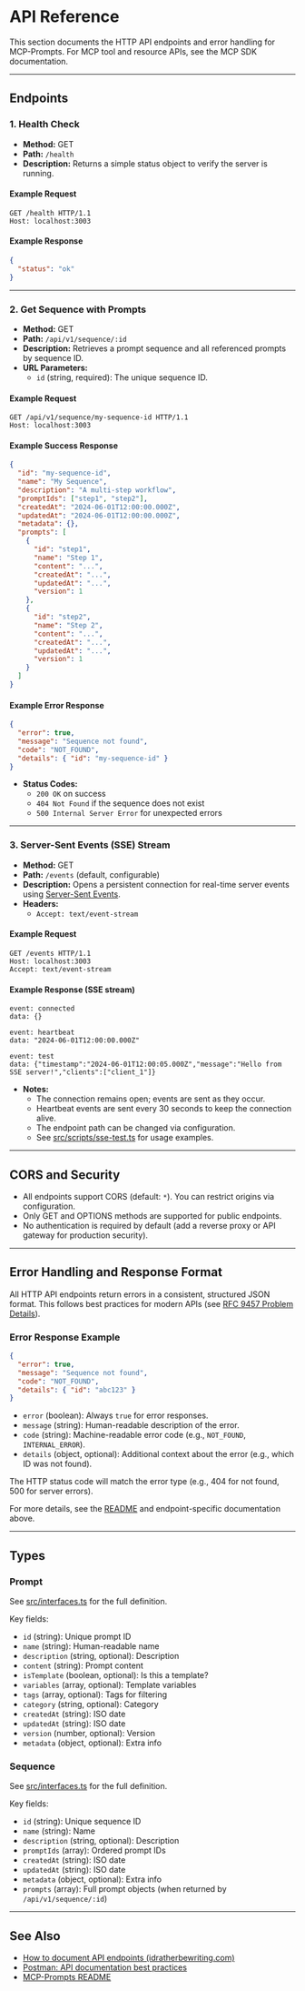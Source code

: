# API Reference

This section documents the HTTP API endpoints and error handling for MCP-Prompts. For MCP tool and resource APIs, see the MCP SDK documentation.

---

## Endpoints

### 1. Health Check

- **Method:** GET
- **Path:** `/health`
- **Description:** Returns a simple status object to verify the server is running.

#### Example Request
```http
GET /health HTTP/1.1
Host: localhost:3003
```

#### Example Response
```json
{
  "status": "ok"
}
```

---

### 2. Get Sequence with Prompts

- **Method:** GET
- **Path:** `/api/v1/sequence/:id`
- **Description:** Retrieves a prompt sequence and all referenced prompts by sequence ID.
- **URL Parameters:**
  - `id` (string, required): The unique sequence ID.

#### Example Request
```http
GET /api/v1/sequence/my-sequence-id HTTP/1.1
Host: localhost:3003
```

#### Example Success Response
```json
{
  "id": "my-sequence-id",
  "name": "My Sequence",
  "description": "A multi-step workflow",
  "promptIds": ["step1", "step2"],
  "createdAt": "2024-06-01T12:00:00.000Z",
  "updatedAt": "2024-06-01T12:00:00.000Z",
  "metadata": {},
  "prompts": [
    {
      "id": "step1",
      "name": "Step 1",
      "content": "...",
      "createdAt": "...",
      "updatedAt": "...",
      "version": 1
    },
    {
      "id": "step2",
      "name": "Step 2",
      "content": "...",
      "createdAt": "...",
      "updatedAt": "...",
      "version": 1
    }
  ]
}
```

#### Example Error Response
```json
{
  "error": true,
  "message": "Sequence not found",
  "code": "NOT_FOUND",
  "details": { "id": "my-sequence-id" }
}
```
- **Status Codes:**
  - `200 OK` on success
  - `404 Not Found` if the sequence does not exist
  - `500 Internal Server Error` for unexpected errors

---

### 3. Server-Sent Events (SSE) Stream

- **Method:** GET
- **Path:** `/events` (default, configurable)
- **Description:** Opens a persistent connection for real-time server events using [Server-Sent Events](https://developer.mozilla.org/en-US/docs/Web/API/Server-sent_events).
- **Headers:**
  - `Accept: text/event-stream`

#### Example Request
```http
GET /events HTTP/1.1
Host: localhost:3003
Accept: text/event-stream
```

#### Example Response (SSE stream)
```
event: connected
data: {}

event: heartbeat
data: "2024-06-01T12:00:00.000Z"

event: test
data: {"timestamp":"2024-06-01T12:00:05.000Z","message":"Hello from SSE server!","clients":["client_1"]}

```
- **Notes:**
  - The connection remains open; events are sent as they occur.
  - Heartbeat events are sent every 30 seconds to keep the connection alive.
  - The endpoint path can be changed via configuration.
  - See [src/scripts/sse-test.ts](../src/scripts/sse-test.ts) for usage examples.

---

## CORS and Security

- All endpoints support CORS (default: `*`). You can restrict origins via configuration.
- Only GET and OPTIONS methods are supported for public endpoints.
- No authentication is required by default (add a reverse proxy or API gateway for production security).

---

## Error Handling and Response Format

All HTTP API endpoints return errors in a consistent, structured JSON format. This follows best practices for modern APIs (see [RFC 9457 Problem Details](https://zuplo.com/blog/2025/02/11/best-practices-for-api-error-handling)).

### Error Response Example

```json
{
  "error": true,
  "message": "Sequence not found",
  "code": "NOT_FOUND",
  "details": { "id": "abc123" }
}
```

- `error` (boolean): Always `true` for error responses.
- `message` (string): Human-readable description of the error.
- `code` (string): Machine-readable error code (e.g., `NOT_FOUND`, `INTERNAL_ERROR`).
- `details` (object, optional): Additional context about the error (e.g., which ID was not found).

The HTTP status code will match the error type (e.g., 404 for not found, 500 for server errors).

For more details, see the [README](../README.md#faq--troubleshooting) and endpoint-specific documentation above.

---

## Types

### Prompt
See [src/interfaces.ts](../src/interfaces.ts) for the full definition.

Key fields:
- `id` (string): Unique prompt ID
- `name` (string): Human-readable name
- `description` (string, optional): Description
- `content` (string): Prompt content
- `isTemplate` (boolean, optional): Is this a template?
- `variables` (array, optional): Template variables
- `tags` (array, optional): Tags for filtering
- `category` (string, optional): Category
- `createdAt` (string): ISO date
- `updatedAt` (string): ISO date
- `version` (number, optional): Version
- `metadata` (object, optional): Extra info

### Sequence
See [src/interfaces.ts](../src/interfaces.ts) for the full definition.

Key fields:
- `id` (string): Unique sequence ID
- `name` (string): Name
- `description` (string, optional): Description
- `promptIds` (array): Ordered prompt IDs
- `createdAt` (string): ISO date
- `updatedAt` (string): ISO date
- `metadata` (object, optional): Extra info
- `prompts` (array): Full prompt objects (when returned by `/api/v1/sequence/:id`)

---

## See Also
- [How to document API endpoints (idratherbewriting.com)](https://idratherbewriting.com/learnapidoc/docendpoints.html)
- [Postman: API documentation best practices](https://www.postman.com/api-platform/api-documentation/)
- [MCP-Prompts README](../README.md) 